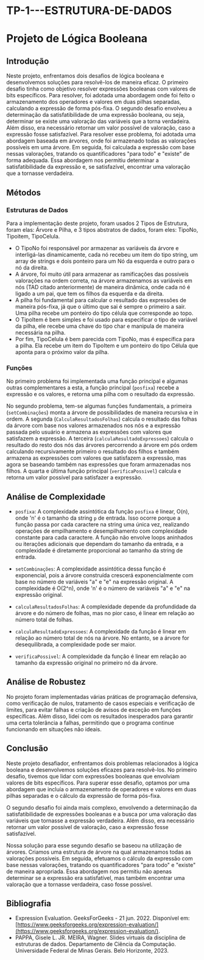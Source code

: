 # TP-1---ESTRUTURA-DE-DADOS

# Projeto de Lógica Booleana

## Introdução

Neste projeto, enfrentamos dois desafios de lógica booleana e desenvolvemos soluções para resolvê-los de maneira eficaz. O primeiro desafio tinha como objetivo resolver expressões booleanas com valores de bits específicos. Para resolver, foi adotada uma abordagem onde foi feito o armazenamento dos operadores e valores em duas pilhas separadas, calculando a expressão de forma pós-fixa. O segundo desafio envolveu a determinação da satisfatibilidade de uma expressão booleana, ou seja, determinar se existe uma valoração das variáveis que a torna verdadeira. Além disso, era necessário retornar um valor possível de valoração, caso a expressão fosse satisfazível. Para resolver esse problema, foi adotada uma abordagem baseada em árvores, onde foi armazenado todas as valorações possíveis em uma árvore. Em seguida, foi calculada a expressão com base nessas valorações, tratando os quantificadores "para todo" e "existe" de forma adequada. Essa abordagem nos permitiu determinar a satisfatibilidade da expressão e, se satisfazível, encontrar uma valoração que a tornasse verdadeira.

## Métodos

### Estruturas de Dados

Para a implementação deste projeto, foram usados 2 Tipos de Estrutura, foram elas: Árvore e Pilha, e 3 tipos abstratos de dados, foram eles: TipoNo, Tipoitem, TipoCelula. 
- O TipoNo foi responsável por armazenar as variáveis da árvore e interligá-las dinamicamente, cada nó recebeu um item do tipo string, um array de strings e dois ponteiro para um Nó da esquerda e outro para o nó da direita.  
- A árvore, foi muito útil para armazenar as ramificações das possíveis valorações na ordem correta, na árvore armazenamos as variáveis em nós (TAD citado anteriormente) de maneira dinâmica, onde cada nó é ligado a um pai, que tem os filhos da esquerda e da direita. 
- A pilha foi fundamental para calcular o resultado das expressões de maneira pós-fixa, já que o último que sai é sempre o primeiro a sair. Uma pilha recebe um ponteiro do tipo célula que corresponde ao topo. 
- O TipoItem é bem simples e foi usado para especificar o tipo de variável da pilha, ele recebe uma chave do tipo char e manipula de maneira necessária na pilha. 
- Por fim, TipoCelula é bem parecida com TipoNo, mas é específica para a pilha. Ela recebe um item do TipoItem e um ponteiro do tipo Célula que aponta para o próximo valor da pilha.

### Funções

No primeiro problema foi implementada uma função principal e algumas outras complementares a esta, a função principal (`posfixa`) recebe a expressão e os valores, e retorna uma pilha com o resultado da expressão.

No segundo problema, tem-se algumas funções fundamentais, a primeira (`setCombinações`) monta a árvore de possibilidades de maneira recursiva e in ordem. A segunda (`CalculaResultadosFolhas`) calcula o resultado das folhas da árvore com base nos valores armazenados nos nós e a expressão passada pelo usuário e armazena as expressões com valores que satisfazem a expressão. 
A terceira (`calculaResultadoExpressoes`) calcula o resultado do resto dos nós das árvores percorrendo a árvore em pós ordem calculando recursivamente primeiro o resultado dos filhos e também armazena as expressões com valores que satisfazem a expressão, mas agora se baseando também nas expressões que foram armazenadas nos filhos.
A quarta e última função principal (`verificaPossivel`) calcula e retorna um valor possível para satisfazer a expressão.

## Análise de Complexidade

- `posfixa`: A complexidade assintótica da função `posfixa` é linear, O(n), onde 'n' é o tamanho da string `p` de entrada. Isso ocorre porque a função passa por cada caractere na string uma única vez, realizando operações de empilhamento e desempilhamento com complexidade constante para cada caractere. A função não envolve loops aninhados ou iterações adicionais que dependam do tamanho da entrada, e a complexidade é diretamente proporcional ao tamanho da string de entrada.

- `setCombinações`: A complexidade assintótica dessa função é exponencial, pois a árvore construída crescerá exponencialmente com base no número de variáveis "a" e "e" na expressão original. A complexidade é O(2^n), onde 'n' é o número de variáveis "a" e "e" na expressão original.

- `calculaResultadosFolhas`: A complexidade depende da profundidade da árvore e do número de folhas, mas no pior caso, é linear em relação ao número total de folhas.

- `calculaResultadoExpressoes`: A complexidade da função é linear em relação ao número total de nós na árvore. No entanto, se a árvore for desequilibrada, a complexidade pode ser maior.

- `verificaPossivel`: A complexidade da função é linear em relação ao tamanho da expressão original no primeiro nó da árvore.

## Análise de Robustez

No projeto foram implementadas várias práticas de programação defensiva, como verificação de nulos, tratamento de casos especiais e verificação de limites, para evitar falhas e criação de avisos de exceção em funções específicas. Além disso, lidei com os resultados inesperados para garantir uma certa tolerância a falhas, permitindo que o programa continue funcionando em situações não ideais.

## Conclusão

Neste projeto desafiador, enfrentamos dois problemas relacionados à lógica booleana e desenvolvemos soluções eficazes para resolvê-los. No primeiro desafio, tivemos que lidar com expressões booleanas que envolviam valores de bits específicos. Para superar esse desafio, optamos por uma abordagem que incluía o armazenamento de operadores e valores em duas pilhas separadas e o cálculo da expressão de forma pós-fixa.

O segundo desafio foi ainda mais complexo, envolvendo a determinação da satisfatibilidade de expressões booleanas e a busca por uma valoração das variáveis que tornasse a expressão verdadeira. Além disso, era necessário retornar um valor possível de valoração, caso a expressão fosse satisfazível.

Nossa solução para esse segundo desafio se baseou na utilização de árvores. Criamos uma estrutura de árvore na qual armazenamos todas as valorações possíveis. Em seguida, efetuamos o cálculo da expressão com base nessas valorações, tratando os quantificadores "para todo" e "existe" de maneira apropriada. Essa abordagem nos permitiu não apenas determinar se a expressão era satisfatível, mas também encontrar uma valoração que a tornasse verdadeira, caso fosse possível.

## Bibliografia

- Expression Evaluation. GeeksForGeeks - 21 jun. 2022. Disponível em: [https://www.geeksforgeeks.org/expression-evaluation/](https://www.geeksforgeeks.org/expression-evaluation/).
- PAPPA, Gisele L. JR. MEIRA, Wagner. Slides virtuais da disciplina de estruturas de dados. Departamento de Ciência da Computação. Universidade Federal de Minas Gerais. Belo Horizonte, 2023.
